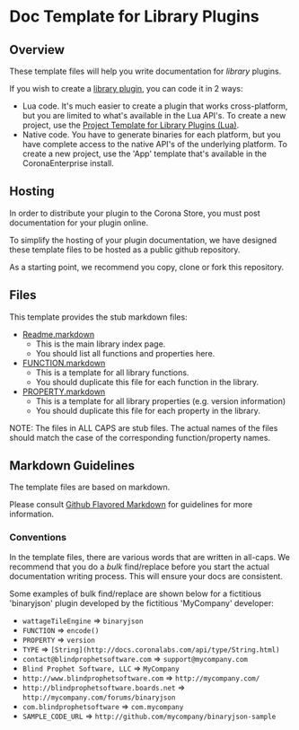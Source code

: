 # Doc Template for Library Plugins

## Overview

These template files will help you write documentation for _library_ plugins.

If you wish to create a [library plugin](http://docs.coronalabs.com/native/plugin/index.html#types-of-plugins), you can code it in 2 ways:

* Lua code. It's much easier to create a plugin that works cross-platform, but you are limited to what's available in the Lua API's. To create a new project, use the [Project Template for Library Plugins (Lua)](https://github.com/coronalabs/plugins-template-library-lua). 
* Native code. You have to generate binaries for each platform, but you have complete access to the native API's of the underlying platform. To create a new project, use the 'App' template that's available in the CoronaEnterprise install.


## Hosting

In order to distribute your plugin to the Corona Store, you must post documentation for your plugin online.

To simplify the hosting of your plugin documentation, we have designed these template files to be hosted as a public github repository.

As a starting point, we recommend you copy, clone or fork this repository.


## Files

This template provides the stub markdown files:

* [Readme.markdown](Readme.markdown)
	+ This is the main library index page.
	+ You should list all functions and properties here.
* [FUNCTION.markdown](FUNCTION.markdown)
	+ This is a template for all library functions.
	+ You should duplicate this file for each function in the library.
* [PROPERTY.markdown](PROPERTY.markdown)
	+ This is a template for all library properties (e.g. version information)
	+ You should duplicate this file for each property in the library.

NOTE: The files in ALL CAPS are stub files. The actual names of the files should match the case of the corresponding function/property names.


## Markdown Guidelines

The template files are based on markdown. 

Please consult [Github Flavored Markdown](https://help.github.com/articles/github-flavored-markdown/) for guidelines for more information.

### Conventions

In the template files, there are various words that are written in all-caps. We recommend that you do a *bulk* find/replace before you start the actual documentation writing process. This will ensure your docs are consistent.

Some examples of bulk find/replace are shown below for a fictitious 'binaryjson' plugin developed by the fictitious 'MyCompany' developer:

* `wattageTileEngine` => `binaryjson`
* `FUNCTION` => `encode()`
* `PROPERTY` => `version`
* `TYPE` => `[String](http://docs.coronalabs.com/api/type/String.html)`
* `contact@blindprophetsoftware.com` => `support@mycompany.com`
* `Blind Prophet Software, LLC` => `MyCompany`
* `http://www.blindprophetsoftware.com` => `http://mycompany.com/`
* `http://blindprophetsoftware.boards.net` => `http://mycompany.com/forums/binaryjson`
* `com.blindprophetsoftware` => `com.mycompany`
* `SAMPLE_CODE_URL` => `http://github.com/mycompany/binaryjson-sample`


